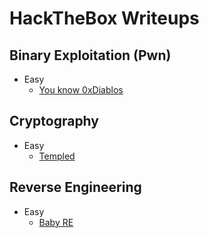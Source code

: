 # HackTheBox Writeups
## Binary Exploitation (Pwn)
* Easy
  * [You know 0xDiablos](https://johnryanlambert.github.io/writeups/hackthebox/pwn/0xDiablos/0xDiablos.html)
## Cryptography
* Easy
  * [Templed](https://johnryanlambert.github.io/writeups/hackthebox/cryptography/Templed/Templed.html)
## Reverse Engineering
* Easy
  * [Baby RE](https://johnryanlambert.github.io/writeups/hackthebox/reversing/BabyRE/BabyRE.html)

